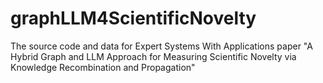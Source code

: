 # graphLLM4ScientificNovelty
The source code and data for Expert Systems With Applications paper "A Hybrid Graph and LLM Approach for Measuring Scientific Novelty via Knowledge Recombination and Propagation"
